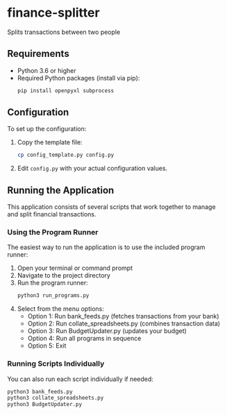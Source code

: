 # finance-splitter
Splits transactions between two people

## Requirements

- Python 3.6 or higher
- Required Python packages (install via pip):
  ```bash
  pip install openpyxl subprocess
  ```

## Configuration

To set up the configuration:

1. Copy the template file:
   ```bash
   cp config_template.py config.py
   ```
2. Edit `config.py` with your actual configuration values.

## Running the Application

This application consists of several scripts that work together to manage and split financial transactions.

### Using the Program Runner

The easiest way to run the application is to use the included program runner:

1. Open your terminal or command prompt
2. Navigate to the project directory
3. Run the program runner:
   ```bash
   python3 run_programs.py
   ```
4. Select from the menu options:
   - Option 1: Run bank_feeds.py (fetches transactions from your bank)
   - Option 2: Run collate_spreadsheets.py (combines transaction data)
   - Option 3: Run BudgetUpdater.py (updates your budget)
   - Option 4: Run all programs in sequence
   - Option 5: Exit

### Running Scripts Individually

You can also run each script individually if needed:

```bash
python3 bank_feeds.py
python3 collate_spreadsheets.py
python3 BudgetUpdater.py
```